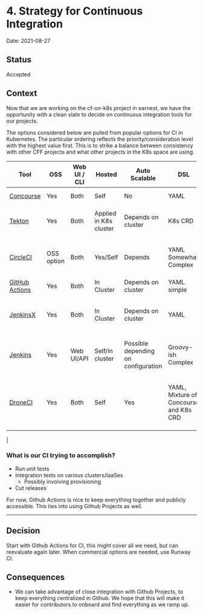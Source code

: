 # 4. Strategy for Continuous Integration

Date: 2021-08-27

## Status

Accepted

## Context
Now that we are working on the cf-on-k8s project in earnest, we have the opportunity with a clean slate to decide on continuous integration tools for our projects.

The options considered below are pulled from popular options for CI in Kubernetes. The particular ordering reflects the priority/consideration level with the highest value first. This is to strike a balance between consistency with other CFF projects and what other projects in the K8s space are using.

| Tool  | OSS  | Web UI / CLI | Hosted | Auto Scalable  |  DSL |  Dependencies / Incorporates |  Users |  Other |
| ------------ | ------------ | ------------ | ------------ | ------------ | ------------ | ------------ | ------------ | ------------ |
|  [Concourse](concourse-ci.org "Concourse") | Yes  | Both  | Self  | No  | YAML  |   | CFF Community  |   |
|  [Tekton](tekton.dev "Tekton") | Yes  | Both  | Applied in K8s cluster  | Depends on cluster  | K8s CRD  |   | K8s community MAPBU teams  |  “Batteries included” in Kontinue |
|  [CircleCI](circleci.com "CircleCI") | OSS option  | Both  | Yes/Self  | Depends  | YAML Somewhat Complex  |   | JS projects Azure container Service Engine  |   |
|  [GitHub Actions](https://github.com/features/actions "GitHub Actions") |  Yes | Both  | In Cluster  | Depends on cluster  | YAML simple  | Github  | Kubebuilder SAP  | Integrated in the repo  |
|  [JenkinsX](https://jenkins-x.io/ "JenkinsX") | Yes  | Both  | In Cluster  | Depends on cluster  | YAML  | | Terraform, Helm, Kustomize, GitOps, Tekton  |   |
|  [Jenkins](https://www.jenkins.io/ "Jenkins") | Yes  | Web UI/API  | Self/In cluster  | Possible depending on configuration  | Groovy-ish Complex  | Java  | Ubiquitous  |  Requires lots of configuration and management |
| [DroneCI](drone.io "DroneCI")  |  Yes | Both  | Self  | Yes  | YAML, Mixture of Concourse and K8s CRD  |   |   | 1st class support for various use cases: docker, K8s, local, etc, Extensible
  |

### What is our CI trying to accomplish?
* Run unit tests
* Integration tests on various clusters/IaaSes
  * Possibly involving provisioning
* Cut releases

For now, Github Actions is nice to keep everything together and publicly accessible. This ties into using Github Projects as well.

---

## Decision
Start with Github Actions for CI, this might cover all we need, but can reevaluate again later. When commercial options are needed, use Runway CI.


## Consequences
* We can take advantage of close integration with Github Projects, to keep everything centralized in Github. We hope that this will make it easier for contributors to onboard and find everything as we ramp up.
